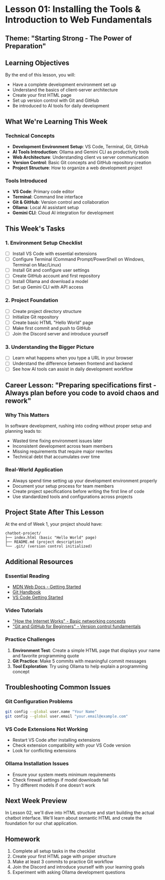 # Lesson 01: Installing the Tools & Introduction to Web Fundamentals

## Theme: "Starting Strong - The Power of Preparation"

## Learning Objectives
By the end of this lesson, you will:
- Have a complete development environment set up
- Understand the basics of client-server architecture
- Create your first HTML page
- Set up version control with Git and GitHub
- Be introduced to AI tools for daily development

## What We're Learning This Week

### Technical Concepts
- **Development Environment Setup**: VS Code, Terminal, Git, GitHub
- **AI Tools Introduction**: Ollama and Gemini CLI as productivity tools
- **Web Architecture**: Understanding client vs server communication
- **Version Control**: Basic Git concepts and GitHub repository creation
- **Project Structure**: How to organize a web development project

### Tools Introduced
- **VS Code**: Primary code editor
- **Terminal**: Command line interface
- **Git & GitHub**: Version control and collaboration
- **Ollama**: Local AI assistant setup
- **Gemini CLI**: Cloud AI integration for development

## This Week's Tasks

### 1. Environment Setup Checklist
- [ ] Install VS Code with essential extensions
- [ ] Configure Terminal (Command Prompt/PowerShell on Windows, Terminal on Mac/Linux)
- [ ] Install Git and configure user settings
- [ ] Create GitHub account and first repository
- [ ] Install Ollama and download a model
- [ ] Set up Gemini CLI with API access

### 2. Project Foundation
- [ ] Create project directory structure
- [ ] Initialize Git repository
- [ ] Create basic HTML "Hello World" page
- [ ] Make first commit and push to GitHub
- [ ] Join the Discord server and introduce yourself

### 3. Understanding the Bigger Picture
- [ ] Learn what happens when you type a URL in your browser
- [ ] Understand the difference between frontend and backend
- [ ] See how AI tools can assist in daily development workflow

## Career Lesson: "Preparing specifications first - Always plan before you code to avoid chaos and rework"

### Why This Matters
In software development, rushing into coding without proper setup and planning leads to:
- Wasted time fixing environment issues later
- Inconsistent development across team members
- Missing requirements that require major rewrites
- Technical debt that accumulates over time

### Real-World Application
- Always spend time setting up your development environment properly
- Document your setup process for team members
- Create project specifications before writing the first line of code
- Use standardized tools and configurations across projects

## Project State After This Lesson
At the end of Week 1, your project should have:
```
chatbot-project/
├── index.html (basic "Hello World" page)
├── README.md (project description)
└── .git/ (version control initialized)
```

## Additional Resources

### Essential Reading
- [MDN Web Docs - Getting Started](https://developer.mozilla.org/en-US/docs/Learn/Getting_started_with_the_web)
- [Git Handbook](https://guides.github.com/introduction/git-handbook/)
- [VS Code Getting Started](https://code.visualstudio.com/docs/getstarted/getting-started)

### Video Tutorials
- ["How the Internet Works" - Basic networking concepts](https://www.youtube.com/watch?v=7_LPdttKXPc)
- ["Git and GitHub for Beginners" - Version control fundamentals](https://www.youtube.com/watch?v=r8jQ9hVA2qs)

### Practice Challenges
1. **Environment Test**: Create a simple HTML page that displays your name and favorite programming quote
2. **Git Practice**: Make 5 commits with meaningful commit messages
3. **Tool Exploration**: Try using Ollama to help explain a programming concept

## Troubleshooting Common Issues

### Git Configuration Problems
```bash
git config --global user.name "Your Name"
git config --global user.email "your.email@example.com"
```

### VS Code Extensions Not Working
- Restart VS Code after installing extensions
- Check extension compatibility with your VS Code version
- Look for conflicting extensions

### Ollama Installation Issues
- Ensure your system meets minimum requirements
- Check firewall settings if model downloads fail
- Try different models if one doesn't work

## Next Week Preview
In Lesson 02, we'll dive into HTML structure and start building the actual chatbot interface. We'll learn about semantic HTML and create the foundation for our chat application.

## Homework
1. Complete all setup tasks in the checklist
2. Create your first HTML page with proper structure
3. Make at least 3 commits to practice Git workflow
4. Join the Discord and introduce yourself with your learning goals
5. Experiment with asking Ollama development questions
